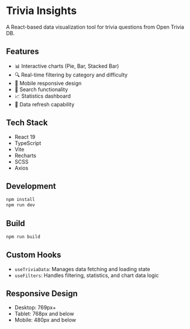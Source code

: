 # Trivia Insights

A React-based data visualization tool for trivia questions from Open Trivia DB.

## Features

- 📊 Interactive charts (Pie, Bar, Stacked Bar)
- 🔍 Real-time filtering by category and difficulty
- 📱 Mobile responsive design
- 🎯 Search functionality
- 📈 Statistics dashboard
- 🔄 Data refresh capability

## Tech Stack

- React 19
- TypeScript
- Vite
- Recharts
- SCSS
- Axios

## Development

```bash
npm install
npm run dev
```

## Build

```bash
npm run build
```

## Custom Hooks

- `useTriviaData`: Manages data fetching and loading state
- `useFilters`: Handles filtering, statistics, and chart data logic

## Responsive Design

- Desktop: 769px+
- Tablet: 768px and below  
- Mobile: 480px and below